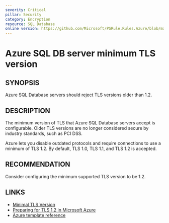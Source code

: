 ```yaml
---
severity: Critical
pillar: Security
category: Encryption
resource: SQL Database
online version: https://github.com/Microsoft/PSRule.Rules.Azure/blob/main/docs/rules/en/Azure.SQL.MinTLS.md
---
```


# Azure SQL DB server minimum TLS version

## SYNOPSIS

Azure SQL Database servers should reject TLS versions older than 1.2.

## DESCRIPTION

The minimum version of TLS that Azure SQL Database servers accept is configurable.
Older TLS versions are no longer considered secure by industry standards, such as PCI DSS.

Azure lets you disable outdated protocols and require connections to use a minimum of TLS 1.2.
By default, TLS 1.0, TLS 1.1, and TLS 1.2 is accepted.

## RECOMMENDATION

Consider configuring the minimum supported TLS version to be 1.2.

## LINKS

- [Minimal TLS Version](https://docs.microsoft.com/en-gb/azure/azure-sql/database/connectivity-settings#minimal-tls-version)
- [Preparing for TLS 1.2 in Microsoft Azure](https://azure.microsoft.com/en-us/updates/azuretls12/)
- [Azure template reference](https://docs.microsoft.com/en-gb/azure/templates/microsoft.sql/servers#ServerProperties)
